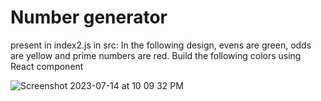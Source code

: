# Number generator 
present in index2.js in src:
In the following design, evens are green, odds are yellow and prime numbers are red. Build the following colors using React component

![Screenshot 2023-07-14 at 10 09 32 PM](https://github.com/dhanushdk13/React/assets/55733620/a4f7716e-560b-42ff-8930-3936f5ff9e1c)



